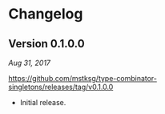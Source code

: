 Changelog
=========

Version 0.1.0.0
---------------

*Aug 31, 2017*

<https://github.com/mstksg/type-combinator-singletons/releases/tag/v0.1.0.0>

*   Initial release.

